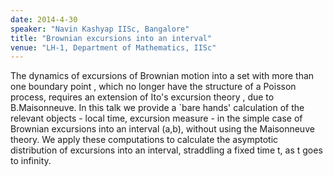 ```yaml
---
date: 2014-4-30
speaker: "Navin Kashyap IISc, Bangalore"
title: "Brownian excursions into an interval"
venue: "LH-1, Department of Mathematics, IISc"
---
```

The dynamics of excursions of Brownian motion into a set with
more than one boundary point , which no longer have the structure
of a Poisson process, requires an extension of Ito's excursion
theory , due to B.Maisonneuve. In this talk we provide a `bare hands'
calculation of the relevant objects - local time, excursion measure -
in the simple case of Brownian excursions
into an interval (a,b), without using the Maisonneuve theory.
We apply these computations to calculate
the asymptotic distribution of excursions into an interval, straddling
a fixed time t, as t  goes to infinity.
